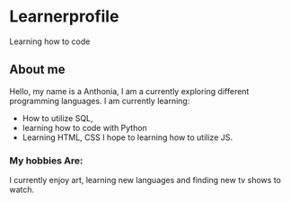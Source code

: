 # Learnerprofile
 Learning how to code
 
 
 ## About me
Hello, my name is a Anthonia, I am a currently exploring different programming languages. 
I am currently learning:
 - How to utilize SQL,
 - learning how to code with Python 
 - Learning HTML, CSS
I hope to learning how to utilize JS.

### My hobbies Are:
I currently enjoy art, learning new languages and finding new tv shows to watch.
